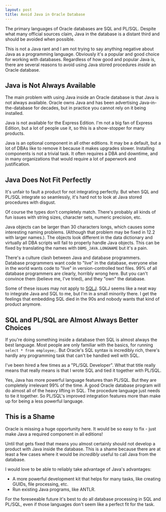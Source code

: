 ```yaml
---
layout: post
title: Avoid Java in Oracle Database
---
```


The primary languages of Oracle databases are SQL and PL/SQL.  Despite what many official sources claim, Java in the database is a distant third and should be avoided when possible.

This is not a Java rant and I am not trying to say anything negative about Java as a programming language.  Obviously it's a popular and good choice for working with databases.  Regardless of how good and popular Java is, there are several reasons to avoid using Java stored procedures *inside* an Oracle database.

## Java is Not Always Available

The main problem with using Java inside an Oracle database is that Java is not always available.  Oracle owns Java and has been advertising Java-in-the-database for decades, but in practice you cannot rely on it being installed.

Java is not available for the Express Edition.  I'm not a big fan of Express Edition, but a lot of people use it, so this is a show-stopper for many products.

Java is an optional component in all other editions.  It may be a default, but a lot of DBAs like to remove it because it makes upgrades slower.  Installing components is not a trivial task.  It often requires a DBA and downtime, and in many organizations that would require a lot of paperwork and justification.

## Java Does Not Fit Perfectly

It's unfair to fault a product for not integrating perfectly.  But when SQL and PL/SQL integrate so seamlessly, it's hard not to look at Java stored procedures with disgust.

Of course the types don't completely match.  There's probably all kinds of fun issues with string sizes, character sets, numeric precision, etc.

Java objects can be larger than 30 characters longs, which causes some interesting naming problems.   (Although that problem may be fixed in 12.2 with larger names.).  The objects look different in the data dictionary and virtually all DBA scripts will fail to properly handle Java objects.  This can be fixed by translating the names with `DBMS_JAVA.LONGNAME` but it's a pain.

There's a culture clash between Java and database programmers.  Database programmers want code to "live" in the database, everyone else in the world wants code to "live" in version-controlled text files.  99% of all database programmers are clearly, horribly wrong here.  But you can't convince them (believe me, I've tried), and they "own" the database.

Some of these issues may not apply to [SQLJ](https://en.wikipedia.org/wiki/SQLJ).  SQLJ seems like a neat way to integrate Java and SQL to me, but I'm in a small minority there.  I get the feelings that embedding SQL died in the 90s and nobody wants that kind of product anymore.

## SQL and PL/SQL are Almost Always Better Choices

If you're doing something inside a database then SQL is almost always the best language.  Most people are only familiar with the basics, for running `select * from employee;`.  But Oracle's SQL syntax is incredibly rich, there's hardly any programming task that can't be handled well with SQL.

I've been hired a few times as a "PL/SQL Developer".  What that title really means that really means is that I wrote SQL and tied it together with PL/SQL.

Yes, Java has more powerful language features than PL/SQL.  But they are completely irrelevant 99% of the time.  A good Oracle database program will do almost all of the heavy lifting in SQL.  The procedure language just needs to tie it together.  So PL/SQL's improved integration features more than make up for being a less powerful language.

## This is a Shame

Oracle is missing a huge opportunity here.  It would be so easy to fix - just make Java a required component in all editions!

Until that gets fixed that means you almost certainly should not develop a product with Java inside the database.  This is a shame because there are at least a few cases where it would be *incredibly* useful to call Java from the database.

I would love to be able to reliably take advantage of Java's advantages:
* A more powerful development kit that helps for many tasks, like creating GUIDs, file processing, etc.
* Run existing Java programs, like ANTLR.

For the foreseeable future it's best to do all database processing in SQL and PL/SQL, even if those languages don't seem like a perfect fit for the task.
